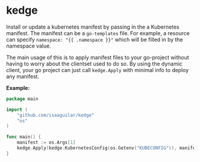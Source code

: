 # kedge

Install or update a kubernetes manifest by passing in the a Kubernetes manifest. The manifest can be a `go-templates`
file. For example, a resource can specify `namespace: "{{ .namespace }}"` which will be filled in by the namespace value.

The main usage of this is to apply manifest files to your go-project without having to worry about the clientset used to do so. By using the dynamic client, your go project can just call `kedge.Apply` with minimal info to deploy any manifest.

**Example:**

```go
package main

import (
	"github.com/isaaguilar/kedge"
	"os"
)

func main() {
	manifest := os.Args[1]
	kedge.Apply(kedge.KubernetesConfig(os.Getenv("KUBECONFIG")), manifest, "default", []string{})
}
```